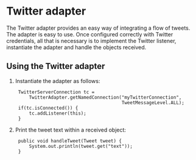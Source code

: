 Twitter adapter
===============

The Twitter adapter provides an easy way of integrating a flow of tweets. The adapter is easy to use. Once configured correctly with Twitter credentials, all that is necessary is to implement the Twitter listener, instantiate the adapter and handle the objects received.

Using the Twitter adapter
-------------------------

1. Instantiate the adapter as follows:

        TwitterServerConnection tc =
            TwitterAdapter.getNamedConnection("myTwitterConnection",
                                              TweetMessageLevel.ALL);
        if(tc.isConnected()) {
            tc.addListener(this);
        } 

2. Print the tweet text within a received object:

        public void handleTweet(Tweet tweet) { 
            System.out.println(tweet.get("text")); 
        }
